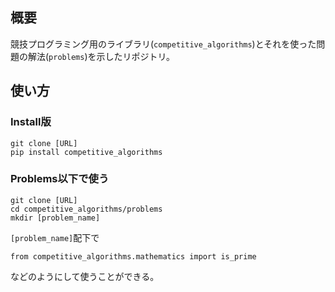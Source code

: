 ## 概要
競技プログラミング用のライブラリ(`competitive_algorithms`)とそれを使った問題の解法(`problems`)を示したリポジトリ。

## 使い方
### Install版
```
git clone [URL]
pip install competitive_algorithms
```

### Problems以下で使う
```
git clone [URL]
cd competitive_algorithms/problems
mkdir [problem_name]
```
`[problem_name]`配下で

```
from competitive_algorithms.mathematics import is_prime
```
などのようにして使うことができる。
